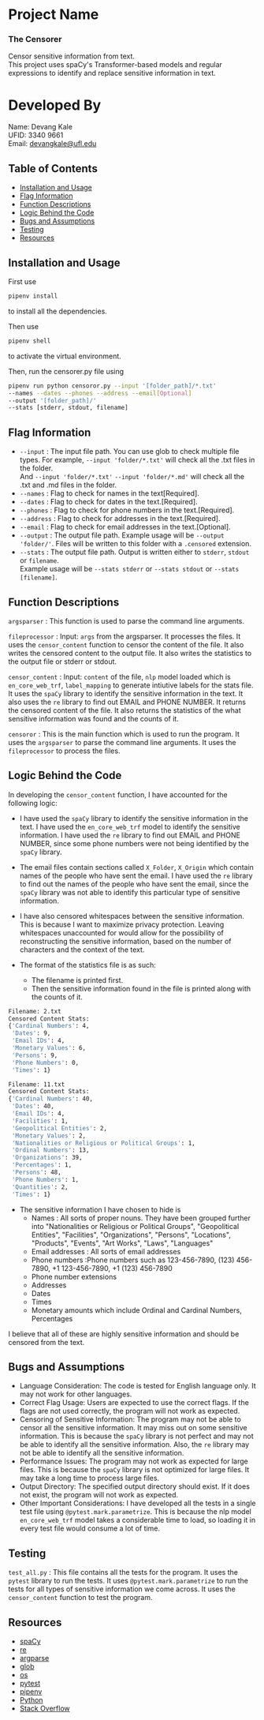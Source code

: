 # Project Name

### The Censorer
Censor sensitive information from text.  
This project uses spaCy's Transformer-based models and regular expressions to identify and replace sensitive information in text.


# Developed By
Name: Devang Kale  
UFID: 3340 9661  
Email: devangkale@ufl.edu  


## Table of Contents

- [Installation and Usage](#installation-and-usage)
- [Flag Information](#flag-information)
- [Function Descriptions](#function-descriptions)
- [Logic Behind the Code](#logic-behind-the-code)
- [Bugs and Assumptions](#bugs-and-assumptions)
- [Testing](#testing)
- [Resources](#resources)

## Installation and Usage

First use 
```bash
pipenv install 
```
to install all the dependencies. 

Then use 
```bash
pipenv shell 
```
to activate the virtual environment.  
  
Then, run the censorer.py file using 
```bash
pipenv run python censoror.py --input '[folder_path]/*.txt' 
--names --dates --phones --address --email[Optional] 
--output '[folder_path]/' 
--stats [stderr, stdout, filename]
```

## Flag Information

- `--input` : The input file path. You can use glob to check multiple file types. For example, `--input 'folder/*.txt'` will check all the .txt files in the folder.  
            And `--input 'folder/*.txt'` `--input 'folder/*.md'` will check all the .txt and .md files in the folder.
- `--names` : Flag to check for names in the text[Required].
- `--dates` : Flag to check for dates in the text.[Required].
- `--phones` : Flag to check for phone numbers in the text.[Required].
- `--address` : Flag to check for addresses in the text.[Required].
- `--email` : Flag to check for email addresses in the text.[Optional].
- `--output` : The output file path. Example usage will be `--output 'folder/'`. Files will be written to this folder with a `.censored` extension.
- `--stats` : The output file path. Output is written either to `stderr`, `stdout` or `filename`.  
            Example usage will be `--stats stderr` or `--stats stdout` or `--stats [filename]`.


## Function Descriptions
`argsparser` : This function is used to parse the command line arguments.
  
`fileprocessor` : Input: `args` from the argsparser. It processes the files. It uses the `censor_content` function to censor the content of the file. It also writes the censored content to the output file. It also writes the statistics to the output file or stderr or stdout.    
  
`censor_content` : Input: `content` of the file, `nlp` model loaded which is `en_core_web_trf`, `label_mapping` to generate intiutive labels for the stats file. It uses the `spaCy` library to identify the sensitive information in the text. It also uses the `re` library to find out EMAIL and PHONE NUMBER. It returns the censored content of the file. It also returns the statistics of the what sensitive information was found and the counts of it.  
  

`censoror` : This is the main function which is used to run the program. It uses the `argsparser` to parse the command line arguments. It uses the `fileprocessor` to process the files.

## Logic Behind the Code
In developing the `censor_content` function, I have accounted for the following logic:
- I have used the `spaCy` library to identify the sensitive information in the text. I have used the `en_core_web_trf` model to identify the sensitive information. I have used the `re` library to find out EMAIL and PHONE NUMBER, since some phone numbers were not being identified by the `spaCy` library.
- The email files contain sections called `X_Folder`, `X_Origin` which contain names of the people who have sent the email. I have used the `re` library to find out the names of the people who have sent the email, since the `spaCy` library was not able to identify this particular type of sensitive information.
- I have also censored whitespaces between the sensitive information. This is because I want to maximize privacy protection. Leaving whitespaces unaccounted for would allow for the possibility of reconstructing the sensitive information, based on the number of characters and the context of the text.

- The format of the statistics file is as such:
    - The filename is printed first.
    - Then the sensitive information found in the file is printed along with the counts of it.
```bash
Filename: 2.txt
Censored Content Stats: 
{'Cardinal Numbers': 4,
 'Dates': 9,
 'Email IDs': 4,
 'Monetary Values': 6,
 'Persons': 9,
 'Phone Numbers': 0,
 'Times': 1}

Filename: 11.txt
Censored Content Stats: 
{'Cardinal Numbers': 40,
 'Dates': 40,
 'Email IDs': 4,
 'Facilities': 1,
 'Geopolitical Entities': 2,
 'Monetary Values': 2,
 'Nationalities or Religious or Political Groups': 1,
 'Ordinal Numbers': 13,
 'Organizations': 39,
 'Percentages': 1,
 'Persons': 48,
 'Phone Numbers': 1,
 'Quantities': 2,
 'Times': 1}
```
- The sensitive information I have chosen to hide is
    - Names : All sorts of proper nouns. They have been grouped further into "Nationalities or Religious or Political Groups", "Geopolitical Entities", "Facilities", "Organizations", "Persons", "Locations", "Products", "Events", "Art Works", "Laws", "Languages"
    - Email addresses : All sorts of email addresses
    - Phone numbers :Phone numbers such as 123-456-7890, (123) 456-7890, +1 123-456-7890, +1 (123) 456-7890
    - Phone number extensions
    - Addresses
    - Dates
    - Times
    - Monetary amounts which include Ordinal and Cardinal Numbers, Percentages
      
I believe that all of these are highly sensitive information and should be censored from the text.

## Bugs and Assumptions
- Language Consideration: The code is tested for English language only. It may not work for other languages.
- Correct Flag Usage: Users are expected to use the correct flags. If the flags are not used correctly, the program will not work as expected.
- Censoring of Sensitive Information: The program may not be able to censor all the sensitive information. It may miss out on some sensitive information. This is because the `spaCy` library is not perfect and may not be able to identify all the sensitive information. Also, the `re` library may not be able to identify all the sensitive information.
- Performance Issues: The program may not work as expected for large files. This is because the `spaCy` library is not optimized for large files. It may take a long time to process large files.
- Output Directory: The specified output directory should exist. If it does not exist, the program will not work as expected.
- Other Important Considerations: I have developed all the tests in a single test file using `@pytest.mark.parametrize`. This is because the nlp model `en_core_web_trf` model takes a considerable time to load, so loading it in every test file would consume a lot of time.

## Testing
`test_all.py` : This file contains all the tests for the program. It uses the `pytest` library to run the tests. It uses `@pytest.mark.parametrize` to run the tests for all types of sensitive information we come across. It uses the `censor_content` function to test the program. 


## Resources
- [spaCy](https://spacy.io/)
- [re](https://docs.python.org/3/library/re.html)
- [argparse](https://docs.python.org/3/library/argparse.html)
- [glob](https://docs.python.org/3/library/glob.html)
- [os](https://docs.python.org/3/library/os.html)
- [pytest](https://docs.pytest.org/en/7.1.x/contents.html)
- [pipenv](https://pypi.org/project/pipenv/)
- [Python](https://www.python.org/)
- [Stack Overflow](https://stackoverflow.com/)
